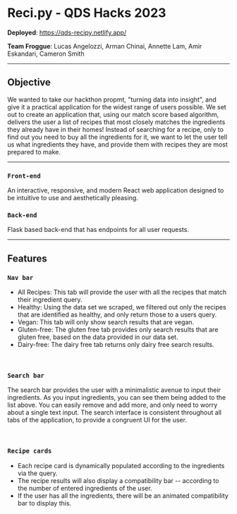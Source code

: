 # Reci.py - QDS Hacks 2023

<b>Deployed</b>: https://qds-recipy.netlify.app/

<b>Team Froggue</b>: Lucas Angelozzi, Arman Chinai, Annette Lam, Amir Eskandari, Cameron Smith

---

## Objective

We wanted to take our hackthon propmt, "turning data into insight", and give it a practical application for the widest range of users possible. We set out to create an application that, using our match score based algorithm, delivers the user a list of recipes that most closely matches the ingredients they already have in their homes! Instead of searching for a recipe, only to find out you need to buy all the ingredients for it, we want to let the user tell us what ingredients they have, and provide them with recipes they are most prepared to make.

---

### `Front-end`

An interactive, responsive, and modern React web application designed to be intuitive to use and aesthetically pleasing.

### `Back-end`

Flask based back-end that has endpoints for all user requests.

---

## Features

### `Nav bar`

* All Recipes: This tab will provide the user with all the recipes that match their ingredient query.
* Healthy: Using the data set we scraped, we filtered out only the recipes that are identified as healthy, and only return those to a users query.
* Vegan: This tab will only show search results that are vegan.
* Gluten-free: The gluten free tab provides only search results that are gluten free, based on the data provided in our data set.
* Dairy-free: The dairy free tab returns only dairy free search results.

<br>

### `Search bar`

The search bar provides the user with a minimalistic avenue to input their ingredients. As you input ingredients, you can see them being added to the list above. You can easily remove and add more, and only need to worry about a single text input. The search interface is consistent throughout all tabs of the application, to provide a congruent UI for the user.

<br>

### `Recipe cards`

* Each recipe card is dynamically populated according to the ingredients via the query.
* The recipe results will also display a compatibility bar -- according to the number of entered ingredients of the user.
* If the user has all the ingredients, there will be an animated compatibility bar to display this.
